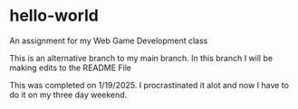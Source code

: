 # hello-world
An assignment for my Web Game Development class

This is an alternative branch to my main branch. In this branch I will be making edits to the README File

This was completed on 1/19/2025. I procrastinated it alot and now I have to do it on my three day weekend.